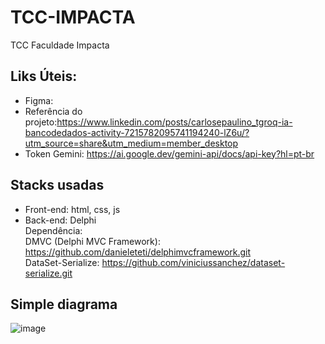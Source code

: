 # TCC-IMPACTA
 TCC Faculdade Impacta

## Liks Úteis:
* Figma:
* Referência do projeto:https://www.linkedin.com/posts/carlosepaulino_tgroq-ia-bancodedados-activity-7215782095741194240-lZ6u/?utm_source=share&utm_medium=member_desktop
* Token Gemini: https://ai.google.dev/gemini-api/docs/api-key?hl=pt-br

## Stacks usadas
* Front-end: html, css, js
* Back-end: Delphi
  <br> Dependência:
  <br> DMVC (Delphi MVC Framework): https://github.com/danieleteti/delphimvcframework.git
  <br> DataSet-Serialize: https://github.com/viniciussanchez/dataset-serialize.git

## Simple diagrama
![image](https://github.com/user-attachments/assets/2cfcd732-9bc3-4b47-9c36-4555d8046940)
